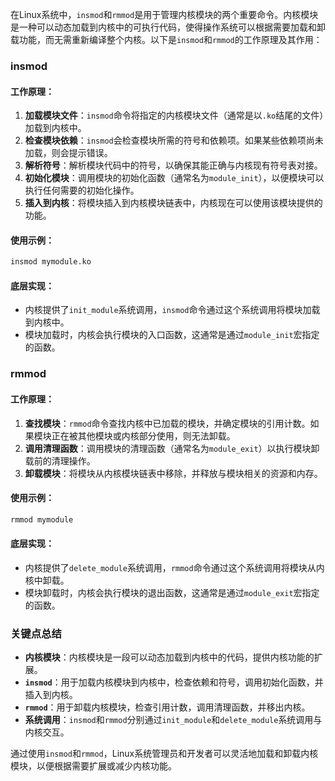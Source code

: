 在Linux系统中，`insmod`和`rmmod`是用于管理内核模块的两个重要命令。内核模块是一种可以动态加载到内核中的可执行代码，使得操作系统可以根据需要加载和卸载功能，而无需重新编译整个内核。以下是`insmod`和`rmmod`的工作原理及其作用：

### insmod

#### 工作原理：
1. **加载模块文件**：`insmod`命令将指定的内核模块文件（通常是以`.ko`结尾的文件）加载到内核中。
2. **检查模块依赖**：`insmod`会检查模块所需的符号和依赖项。如果某些依赖项尚未加载，则会提示错误。
3. **解析符号**：解析模块代码中的符号，以确保其能正确与内核现有符号表对接。
4. **初始化模块**：调用模块的初始化函数（通常名为`module_init`），以便模块可以执行任何需要的初始化操作。
5. **插入到内核**：将模块插入到内核模块链表中，内核现在可以使用该模块提供的功能。

#### 使用示例：
```bash
insmod mymodule.ko
```

#### 底层实现：
- 内核提供了`init_module`系统调用，`insmod`命令通过这个系统调用将模块加载到内核中。
- 模块加载时，内核会执行模块的入口函数，这通常是通过`module_init`宏指定的函数。

### rmmod

#### 工作原理：
1. **查找模块**：`rmmod`命令查找内核中已加载的模块，并确定模块的引用计数。如果模块正在被其他模块或内核部分使用，则无法卸载。
2. **调用清理函数**：调用模块的清理函数（通常名为`module_exit`）以执行模块卸载前的清理操作。
3. **卸载模块**：将模块从内核模块链表中移除，并释放与模块相关的资源和内存。

#### 使用示例：
```bash
rmmod mymodule
```

#### 底层实现：
- 内核提供了`delete_module`系统调用，`rmmod`命令通过这个系统调用将模块从内核中卸载。
- 模块卸载时，内核会执行模块的退出函数，这通常是通过`module_exit`宏指定的函数。

### 关键点总结

- **内核模块**：内核模块是一段可以动态加载到内核中的代码，提供内核功能的扩展。
- **`insmod`**：用于加载内核模块到内核中，检查依赖和符号，调用初始化函数，并插入到内核。
- **`rmmod`**：用于卸载内核模块，检查引用计数，调用清理函数，并移出内核。
- **系统调用**：`insmod`和`rmmod`分别通过`init_module`和`delete_module`系统调用与内核交互。

通过使用`insmod`和`rmmod`，Linux系统管理员和开发者可以灵活地加载和卸载内核模块，以便根据需要扩展或减少内核功能。